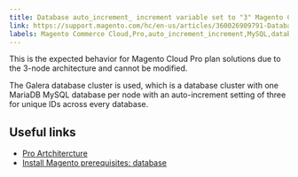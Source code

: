 ```yaml
---
title: Database auto_increment_ increment variable set to "3" Magento Cloud Pro
link: https://support.magento.com/hc/en-us/articles/360026909791-Database-auto-increment-increment-variable-set-to-3-Magento-Cloud-Pro
labels: Magento Commerce Cloud,Pro,auto_increment_increment,MySQL,database,FAQ,Galera
---
```


<p>This is the expected behavior for Magento Cloud Pro plan solutions due to the 3-node architecture and cannot be modified.</p>
<p>The Galera database cluster is used, which is a database cluster with one MariaDB MySQL database per node with an auto-increment setting of three for unique IDs across every database.</p>
<h2>Useful links</h2>
<ul>
<li><a href="https://devdocs.magento.com/guides/v2.2/cloud/architecture/pro-architecture.html#backup-and-disaster-recovery">Pro Artchitercture</a></li>
<li><a href="https://devdocs.magento.com/guides/v2.1/cloud/before/before-workspace-magento-prereqs.html#database">Install Magento prerequisites: database</a></li>
</ul>